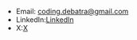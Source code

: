 - Email: coding.debatra@gmail.com
- LinkedIn:[LinkedIn](www.linkedin.com/in/debatra-das)
- X:[X](https://x.com/DebatraX)
